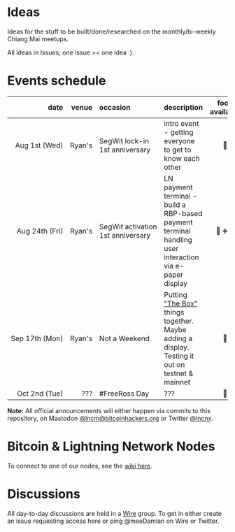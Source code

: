 # Ideas

Ideas for the stuff to be built/done/researched on the monthly/bi-weekly Chiang Mai meetups.

All ideas in Issues; one issue == one idea :).

# Events schedule

| date | venue | occasion | description | food available |
|-:|-:|:-|:-|:-:|
| Aug&nbsp;1st&nbsp;(Wed) | Ryan's | SegWit lock-in 1st anniversary | intro event - getting everyone to get to know each other | 🥩|
| Aug&nbsp;24th&nbsp;(Fri) | Ryan's | SegWit&nbsp;activation 1st anniversary | LN payment terminal - build a RBP-based payment terminal handling user interaction via e-paper display | 🥩&nbsp;➕&nbsp;🥃 |
| Sep&nbsp;17th&nbsp;(Mon) | Ryan's | Not&nbsp;a&nbsp;Weekend | Putting ["The Box"] things together. Maybe adding a display. Testing it out on testnet & mainnet | 🥩|
| Oct&nbsp;2nd&nbsp;(Tue) | ??? | #FreeRoss Day | ??? | 🥩|

**Note:** All official announcements will either happen via commits to this repository, on Mastodon [@lncm@bitcoinhackers.org] or Twitter [@lncnx].

[#10]: https://github.com/lncm/ideas/issues/10
["The Box"]: https://github.com/lncm/ideas/issues/1
[@lncm@bitcoinhackers.org]: https://bitcoinhackers.org/@lncm
[@lncnx]: https://twitter.com/lncnx

# Bitcoin & Lightning Network Nodes

To connect to one of our nodes, see the [wiki here].

[wiki here]: https://github.com/lncm/ideas/wiki/Nodes

# Discussions

All day-to-day discussions are held in a [Wire](https://wire.com/en/download/) group. To get in either create an issue requesting access here or ping @meeDamian on Wire or Twitter.
